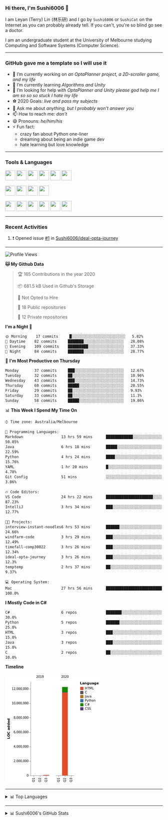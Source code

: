 ### Hi there, I'm Sushi6006 👋

<!--**Sushi6006/Sushi6006** is a ✨ _special_ ✨ repository because its `README.md` (this file) appears on your GitHub profile.-->

I am Leyan (Terry) Lin (林乐研) and I go by `Sushi6006` or `SushiCat` on the Internet as you can probably already tell. If you can't, you're so blind go see a doctor.

I am an undergraduate student at the University of Melbourne studying Computing and Software Systems (Computer Science). 

--- 

### GitHub gave me a template so I will use it
- 🔭 I’m currently working on *an OptaPlanner project, a 2D-scroller game, and my life*
- 🌱 I’m currently learning *Algorithms and Unity*
- 🤔 I’m looking for help with *OptaPlanner and Unity please god help me I am so so so stuck I hate my life*
- ⚽️ 2020 Goals: *live and pass my subjects*
- 💬 Ask me about *anything, but I probably won't answer you*
- 📫 How to reach me: *don't*
- 😄 Pronouns: *he/him/his*
- ⚡ Fun fact:
  - crazy fan about Python one-liner
  - dreaming about being an indie game dev
  - hate learning but love knowledge

---

### Tools & Languages
<p>
  <img height="32" width="32" src="https://cdn.jsdelivr.net/npm/simple-icons@v3/icons/apple.svg"/>
  <img height="32" width="32" src="https://cdn.jsdelivr.net/npm/simple-icons@v3/icons/visualstudiocode.svg"/>
  <img height="32" width="32" src="https://cdn.jsdelivr.net/npm/simple-icons@v3/icons/github.svg"/>
  <img height="32" width="32" src="https://cdn.jsdelivr.net/npm/simple-icons@v3/icons/git.svg"/>
  <img height="32" width="32" src="https://cdn.jsdelivr.net/npm/simple-icons@v3/icons/discord.svg"/>
  <img height="32" width="32" src="https://cdn.jsdelivr.net/npm/simple-icons@v3/icons/atom.svg"/>
</p>
<p>
  <img height="32" width="32" src="https://cdn.jsdelivr.net/npm/simple-icons@v3/icons/adobephotoshop.svg"/>
  <img height="32" width="32" src="https://cdn.jsdelivr.net/npm/simple-icons@v3/icons/adobexd.svg"/>
  <img height="32" width="32" src="https://cdn.jsdelivr.net/npm/simple-icons@v3/icons/vsco.svg"/>
  <img height="32" width="32" src="https://cdn.jsdelivr.net/npm/simple-icons@v3/icons/spotify.svg"/>
</p>
<p>
  <img height="32" width="32" src="https://cdn.jsdelivr.net/npm/simple-icons@v3/icons/python.svg"/>
  <img height="32" width="32" src="https://cdn.jsdelivr.net/npm/simple-icons@v3/icons/c.svg"/>
  <img height="32" width="32" src="https://cdn.jsdelivr.net/npm/simple-icons@v3/icons/csharp.svg"/>
  <img height="32" width="32" src="https://cdn.jsdelivr.net/npm/simple-icons@v3/icons/java.svg"/>
  <img height="32" width="32" src="https://cdn.jsdelivr.net/npm/simple-icons@v3/icons/markdown.svg"/>
  <img height="32" width="32" src="https://cdn.jsdelivr.net/npm/simple-icons@v3/icons/mysql.svg"/>
</p>

--- 

### Recent Activities
<!--START_SECTION:activity-->
1. ❗️ Opened issue [#1](https://github.com//Sushi6006/ideal-opta-journey/issues/1) in [Sushi6006/ideal-opta-journey](https://github.com//Sushi6006/ideal-opta-journey)
<!--END_SECTION:activity-->

---

<!--START_SECTION:waka-->
![Profile Views](http://img.shields.io/badge/Profile%20Views-176-blue)

**🐱 My Github Data** 

> 🏆 165 Contributions in the year 2020
 > 
> 📦 681.5 kB Used in Github's Storage 
 > 
> 🚫 Not Opted to Hire
 > 
> 📜 18 Public repositories
 > 
> 🔑 12 Private repositories 

**I'm a Night 🦉** 

```text
🌞 Morning    17 commits     █░░░░░░░░░░░░░░░░░░░░░░░░   5.82% 
🌆 Daytime    82 commits     ███████░░░░░░░░░░░░░░░░░░   28.08% 
🌃 Evening    109 commits    █████████░░░░░░░░░░░░░░░░   37.33% 
🌙 Night      84 commits     ███████░░░░░░░░░░░░░░░░░░   28.77%

```
📅 **I'm Most Productive on Thursday** 

```text
Monday       37 commits     ███░░░░░░░░░░░░░░░░░░░░░░   12.67% 
Tuesday      32 commits     ██░░░░░░░░░░░░░░░░░░░░░░░   10.96% 
Wednesday    43 commits     ███░░░░░░░░░░░░░░░░░░░░░░   14.73% 
Thursday     60 commits     █████░░░░░░░░░░░░░░░░░░░░   20.55% 
Friday       29 commits     ██░░░░░░░░░░░░░░░░░░░░░░░   9.93% 
Saturday     33 commits     ██░░░░░░░░░░░░░░░░░░░░░░░   11.3% 
Sunday       58 commits     █████░░░░░░░░░░░░░░░░░░░░   19.86%

```


📊 **This Week I Spend My Time On** 

```text
⌚︎ Time zone: Australia/Melbourne

💬 Programming Languages: 
Markdown                 13 hrs 59 mins      ████████████░░░░░░░░░░░░░   50.05% 
Java                     6 hrs 18 mins       █████░░░░░░░░░░░░░░░░░░░░   22.59% 
Python                   4 hrs 24 mins       ████░░░░░░░░░░░░░░░░░░░░░   15.76% 
YAML                     1 hr 20 mins        █░░░░░░░░░░░░░░░░░░░░░░░░   4.78% 
Git Config               51 mins             ░░░░░░░░░░░░░░░░░░░░░░░░░   3.06%

🔥 Code Editors: 
VS Code                  24 hrs 22 mins      █████████████████████░░░░   87.23% 
IntelliJ                 3 hrs 34 mins       ███░░░░░░░░░░░░░░░░░░░░░░   12.77%

🐱‍💻 Projects: 
interview-instant-noodles6 hrs 53 mins       ██████░░░░░░░░░░░░░░░░░░░   24.66% 
windfarm-code            3 hrs 29 mins       ███░░░░░░░░░░░░░░░░░░░░░░   12.49% 
timefall-comp30022       3 hrs 26 mins       ███░░░░░░░░░░░░░░░░░░░░░░   12.34% 
ideal-opta-journey       3 hrs 26 mins       ███░░░░░░░░░░░░░░░░░░░░░░   12.3% 
temptemp                 2 hrs 37 mins       ██░░░░░░░░░░░░░░░░░░░░░░░   9.37%

💻 Operating System: 
Mac                      27 hrs 56 mins      █████████████████████████   100.0%

```

**I Mostly Code in C#** 

```text
C#                       6 repos             ███████░░░░░░░░░░░░░░░░░░   30.0% 
Python                   5 repos             ██████░░░░░░░░░░░░░░░░░░░   25.0% 
HTML                     3 repos             ███░░░░░░░░░░░░░░░░░░░░░░   15.0% 
Java                     3 repos             ███░░░░░░░░░░░░░░░░░░░░░░   15.0% 
C                        2 repos             ██░░░░░░░░░░░░░░░░░░░░░░░   10.0%

```


**Timeline**

![Chart not found](https://github.com/Sushi6006/Sushi6006/blob/master/charts/bar_graph.png) 


<!--END_SECTION:waka-->


<!--
---

### Spotify Now Playing
<img src="https://novatorem-eight-fawn.vercel.app/api/spotify" alt="Sushi6006 Spotify Playing" width="350"/>
-->

--- 

<details>
  <summary>📊 Top Languages</summary>
  <br>
  <img src="https://github-readme-stats.vercel.app/api/top-langs/?username=sushi6006&layout=compact" alt="Top Langs">
</details>

---

<details>
  <summary>📊 Sushi6006's GitHub Stats</summary>
  <br>
  <img alt="Sushi6006's Github Stats" src="https://github-readme-stats.sushi6006.vercel.app/api?username=Sushi6006&show_icons=true"/>
</details>
  


